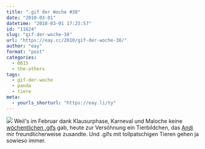 ```yaml
---
title: ".gif der Woche #38"
date: "2010-03-01"
datetime: "2010-03-01 17:25:57"
id: "11624"
slug: "gif-der-woche-38"
url: "https://eay.cc/2010/gif-der-woche-38/"
author: "eay"
format: "post"
categories:
  - 0815
  - the-others
tags:
  - gif-der-woche
  - panda
  - tiere
meta:
  - yourls_shorturl: "https://eay.li/ty"
---
```


![](https://eay.cc/uploads/2010/pandarutsche.gif) Weil's im Februar dank Klausurphase, Karneval und Maloche keine [wöchentlichen .gifs](//eay.cc/tag/gif-der-woche/) gab, heute zur Versöhnung ein Tierbildchen, das [Andi](http://www.andisblog.de/) mir freundlicherweise zusandte. Und .gifs mit tollpatschigen Tieren gehen ja sowieso immer.
